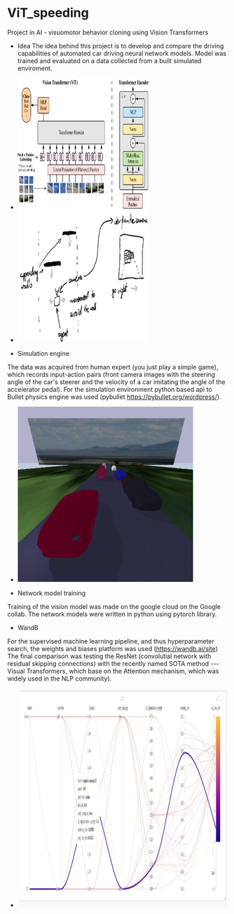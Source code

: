 # ViT_speeding
Project in AI - visuomotor behavior cloning using Vision Transformers


- Idea
The idea behind this project is to develop and compare the driving capabilities of automated car driving neural network models.
Model was trained and evaluated on a data collected from a built simulated enviroment.


- <img src="https://github.com/Larook/ViT_speeding/blob/master/figures/vit_architecture.png" width="300" height="300">

- <img src="https://github.com/Larook/ViT_speeding/blob/master/figures/simple_idea.png" width="300" height="300">


- Simulation engine

The data was acquired from human expert (you just play a simple game), which records input-action pairs (front camera images with the steering angle of the car's steerer and the velocity of a car imitating the angle of the accelerator pedal).
For the simulation environment python based api to Bullet physics engine was used (pybullet https://pybullet.org/wordpress/).

- <img src="https://github.com/Larook/ViT_speeding/blob/master/figures/overleaf/simulation_environment.png" width="400" height="400">

- Network model training

Training of the vision model was made on the google cloud on the Google collab.
The network models were written in python using pytorch library.

- WandB

For the supervised machine learning pipeline, and thus hyperparameter search, the weights and biases platform was used (https://wandb.ai/site)
The final comparison was testing the ResNet (convolutial network with residual skipping connections) with the recently named SOTA method --- Visual Transformers, which base on the Attention mechanism, which was widely used in the NLP community).

- <img src="https://github.com/Larook/ViT_speeding/blob/master/figures/sweeps/sweep_0/sweeps_0_best_ViT.png" width="500" height="500">


